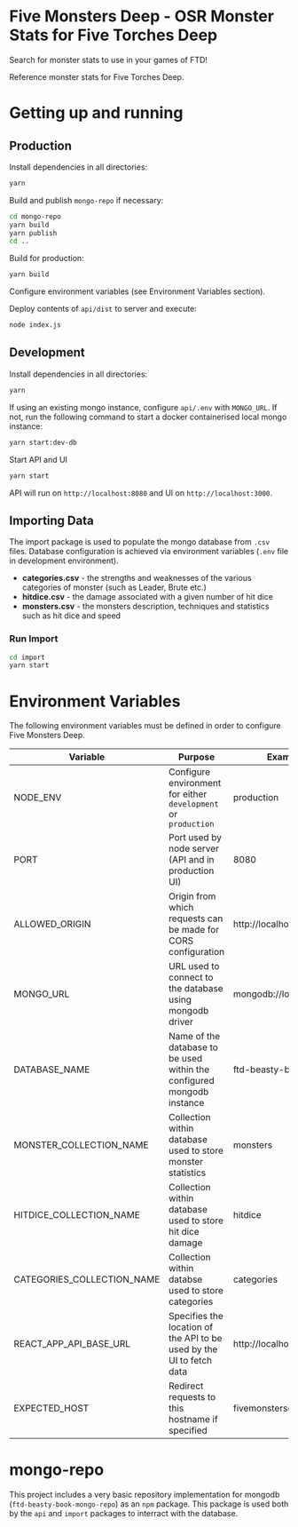 # Five Monsters Deep - OSR Monster Stats for Five Torches Deep

Search for monster stats to use in your games of FTD!

Reference monster stats for Five Torches Deep.

# Getting up and running

## Production

Install dependencies in all directories:
```bash
yarn
```

Build and publish `mongo-repo` if necessary:
```bash
cd mongo-repo
yarn build
yarn publish
cd ..
```

Build for production:
```bash
yarn build
```

Configure environment variables (see Environment Variables section).

Deploy contents of `api/dist` to server and execute:
```bash
node index.js
```

## Development

Install dependencies in all directories:
```bash
yarn
```

If using an existing mongo instance, configure `api/.env` with `MONGO_URL`. If not, run the following command to start a docker containerised local mongo instance:
```bash
yarn start:dev-db
```

Start API and UI
```bash
yarn start
```

API will run on `http://localhost:8080` and UI on `http://localhost:3000`.

## Importing Data

The import package is used to populate the mongo database from `.csv` files. Database configuration is achieved via environment variables (`.env` file in development environment).

- **categories.csv** - the strengths and weaknesses of the various categories of monster (such as Leader, Brute etc.)
- **hitdice.csv** - the damage associated with a given number of hit dice
- **monsters.csv** - the monsters description, techniques and statistics such as hit dice and speed

### Run Import

```bash
cd import
yarn start
```

# Environment Variables

The following environment variables must be defined in order to configure Five Monsters Deep.

|Variable|Purpose|Example|
|---|---|---|
|NODE_ENV|Configure environment for either `development` or `production`|production|
|PORT|Port used by node server (API and in production UI)|8080|
|ALLOWED_ORIGIN|Origin from which requests can be made for CORS configuration|http://localhost:3000|
|MONGO_URL|URL used to connect to the database using mongodb driver|mongodb://localhost|
|DATABASE_NAME|Name of the database to be used within the configured mongodb instance|ftd-beasty-book|
|MONSTER_COLLECTION_NAME|Collection within database used to store monster statistics|monsters|
|HITDICE_COLLECTION_NAME|Collection within database used to store hit dice damage|hitdice|
|CATEGORIES_COLLECTION_NAME|Collection within databse used to store categories|categories|
|REACT_APP_API_BASE_URL|Specifies the location of the API to be used by the UI to fetch data|http://localhost:8080/api|
|EXPECTED_HOST|Redirect requests to this hostname if specified|fivemonstersdeep.com|

# mongo-repo

This project includes a very basic repository implementation for mongodb (`ftd-beasty-book-mongo-repo`) as an `npm` package. This package is used both by the `api` and `import` packages to interract with the database.
